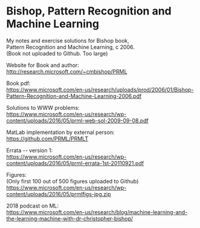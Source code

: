 #  Bishop, Pattern Recognition and Machine Learning   

   My notes and exercise solutions for Bishop book,   
   Pattern Recognition and Machine Learning, c 2006.  
   (Book not uploaded to Github.  Too large)  

   Website for Book and author:  
   http://research.microsoft.com/~cmbishop/PRML

   Book pdf:  
	https://www.microsoft.com/en-us/research/uploads/prod/2006/01/Bishop-Pattern-Recognition-and-Machine-Learning-2006.pdf  
   
   Solutions to WWW problems:  
     https://www.microsoft.com/en-us/research/wp-content/uploads/2016/05/prml-web-sol-2009-09-08.pdf
   
   MatLab implementation by external person:  
     https://github.com/PRML/PRMLT
     
   Errata -- version 1:  
      https://www.microsoft.com/en-us/research/wp-content/uploads/2016/05/prml-errata-1st-20110921.pdf  

   Figures:  
     (Only first 100 out of 500 figures uploaded to Github)  
     https://www.microsoft.com/en-us/research/wp-content/uploads/2016/05/prmlfigs-jpg.zip
     
   2018 podcast on ML:  
   https://www.microsoft.com/en-us/research/blog/machine-learning-and-the-learning-machine-with-dr-christopher-bishop/
   
